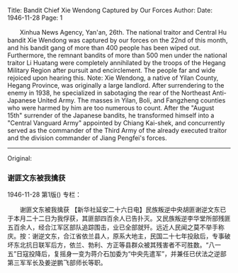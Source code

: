 Title: Bandit Chief Xie Wendong Captured by Our Forces
Author:
Date: 1946-11-28
Page: 1

　　Xinhua News Agency, Yan'an, 26th. The national traitor and Central Hu bandit Xie Wendong was captured by our forces on the 22nd of this month, and his bandit gang of more than 400 people has been wiped out. Furthermore, the remnant bandits of more than 500 men under the national traitor Li Huatang were completely annihilated by the troops of the Hegang Military Region after pursuit and encirclement. The people far and wide rejoiced upon hearing this. Note: Xie Wendong, a native of Yilan County, Hegang Province, was originally a large landlord. After surrendering to the enemy in 1938, he specialized in sabotaging the rear of the Northeast Anti-Japanese United Army. The masses in Yilan, Boli, and Fangzheng counties who were harmed by him are too numerous to count. After the "August 15th" surrender of the Japanese bandits, he transformed himself into a "Central Vanguard Army" appointed by Chiang Kai-shek, and concurrently served as the commander of the Third Army of the already executed traitor and the division commander of Jiang Pengfei's forces.



<hr /> 

Original: 


### 谢匪文东被我擒获

1946-11-28
第1版()
专栏：

　　谢匪文东被我擒获
    【新华社延安二十六日电】民族叛逆中央胡匪谢逆文东已于本月二十二日为我俘获，其匪部四百余人已告扑灭。又民族叛逆李华堂所部残匪五百余人，经合江军区部队追踪围击，业已全部就歼。远近人民闻之莫不举手称庆。按：谢逆文东，合江省依兰县人，原系大地主，民国二十七年投敌后，专事破坏东北抗日联军后方，依兰、勃利、方正等县群众被其残害者不可胜数。“八一五”日寇投降后，复摇身一变为蒋介石加委为“中央先遣军”，并兼任已伏法之逆部第三军军长及姜逆鹏飞部师长等职。
